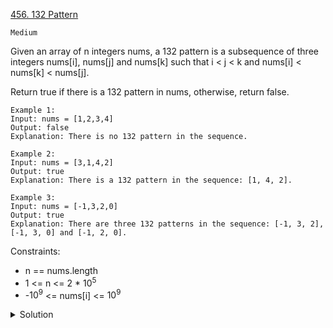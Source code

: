 [456. 132 Pattern](https://leetcode.com/problems/132-pattern/description/)

`Medium`

Given an array of n integers nums, a 132 pattern is a subsequence of three integers nums[i], nums[j] and nums[k] such that i < j < k and nums[i] < nums[k] < nums[j].

Return true if there is a 132 pattern in nums, otherwise, return false.

```
Example 1:
Input: nums = [1,2,3,4]
Output: false
Explanation: There is no 132 pattern in the sequence.

Example 2:
Input: nums = [3,1,4,2]
Output: true
Explanation: There is a 132 pattern in the sequence: [1, 4, 2].

Example 3:
Input: nums = [-1,3,2,0]
Output: true
Explanation: There are three 132 patterns in the sequence: [-1, 3, 2], [-1, 3, 0] and [-1, 2, 0].
```

Constraints:

- n == nums.length
- 1 <= n <= 2 * $10^5$
- -$10^9$ <= nums[i] <= $10^9$

<details>
<summary>Solution</summary>

[NeetCode](https://www.youtube.com/watch?v=q5ANAl8Z458)
[HuifengGuan](https://www.youtube.com/watch?v=Jz60RhiggN0)
</details>